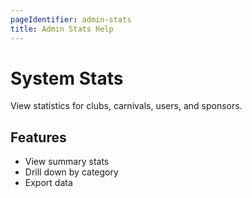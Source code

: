 ```yaml
---
pageIdentifier: admin-stats
title: Admin Stats Help
---
```


# System Stats

View statistics for clubs, carnivals, users, and sponsors.

## Features
- View summary stats
- Drill down by category
- Export data
